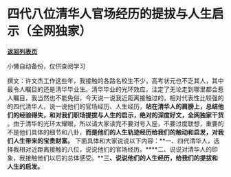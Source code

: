 # 四代八位清华人官场经历的提拔与人生启示（全网独家）

[**返回列表页**](/gzh/费曼的小茶馆)

小懒自动备份，仅供查阅学习

撰文：许文杰工作这些年，我接触的各路名校生不少，高考状元也不乏其人，其中最令人瞩目的还是清华毕业生。清华毕业的光环效应，注定了无论走到哪里都会惹人瞩目，我当然也不能免俗，今天说一说我近距离接触过的，相对代表性比较强的的四代清华人，说一说他们的官场经历、人生经历，**站在清华人的肩膀上，总结他们的经验得失，和对我们职场提拔与人生的启示，绝对的深度好文，全网独家干货**
。由于清华的光环太耀眼，所以请大家读完不要对号入座，不要过度联想，重要的不是他们具体的细节和八卦，**而是他们的人生轨迹经历给我们的触动和启发，对我们人生带来的宝贵财富。**
下面具体和大家说说以下内容：**一、四代清华人，选择我相对近距离接触的八位，说说他们的官场经历。****二、说说对清华人的印象，我接触他们以后的总体感受。****三、说说他们的人生经历，给我们的提拔和人生的启发。**

